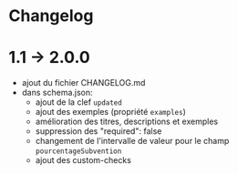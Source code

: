 # Changelog

# 1.1 -> 2.0.0
- ajout du fichier CHANGELOG.md
- dans schema.json:
  - ajout de la clef `updated`
  - ajout des exemples (propriété `examples`)
  - amélioration des titres, descriptions et exemples
  - suppression des "required": false
  - changement de l'intervalle de valeur pour le champ `pourcentageSubvention`
  - ajout des custom-checks